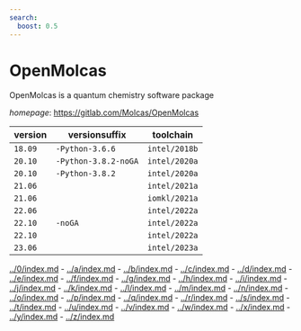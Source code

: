 ```yaml
---
search:
  boost: 0.5
---
```

# OpenMolcas

OpenMolcas is a quantum chemistry software package

*homepage*: <https://gitlab.com/Molcas/OpenMolcas>

version | versionsuffix | toolchain
--------|---------------|----------
``18.09`` | ``-Python-3.6.6`` | ``intel/2018b``
``20.10`` | ``-Python-3.8.2-noGA`` | ``intel/2020a``
``20.10`` | ``-Python-3.8.2`` | ``intel/2020a``
``21.06`` |  | ``intel/2021a``
``21.06`` |  | ``iomkl/2021a``
``22.06`` |  | ``intel/2022a``
``22.10`` | ``-noGA`` | ``intel/2022a``
``22.10`` |  | ``intel/2022a``
``23.06`` |  | ``intel/2023a``

[../0/index.md](0) - [../a/index.md](a) - [../b/index.md](b) - [../c/index.md](c) - [../d/index.md](d) - [../e/index.md](e) - [../f/index.md](f) - [../g/index.md](g) - [../h/index.md](h) - [../i/index.md](i) - [../j/index.md](j) - [../k/index.md](k) - [../l/index.md](l) - [../m/index.md](m) - [../n/index.md](n) - [../o/index.md](o) - [../p/index.md](p) - [../q/index.md](q) - [../r/index.md](r) - [../s/index.md](s) - [../t/index.md](t) - [../u/index.md](u) - [../v/index.md](v) - [../w/index.md](w) - [../x/index.md](x) - [../y/index.md](y) - [../z/index.md](z)

